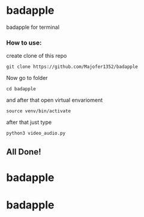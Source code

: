 # badapple
badapple for terminal

### How to use:
create clone of this repo

``git clone https://github.com/Majofer1352/badapple``

Now go to folder

``cd badapple``

and after that open virtual envarioment

``source venv/bin/activate``

after that just type

``python3 video_audio.py``

## All Done!
# badapple
# badapple
